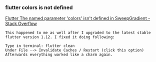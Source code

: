 ###  flutter colors is not defined


[Flutter The named parameter 'colors' isn't defined in SweepGradient - Stack Overflow](https://stackoverflow.com/questions/63863187/flutter-the-named-parameter-colors-isnt-defined-in-sweepgradient "Flutter The named parameter 'colors' isn't defined in SweepGradient - Stack Overflow")


 

```
This happened to me as well after I upgraded to the latest stable flutter version 1.12. I fixed it doing following:

Type in terminal: flutter clean
Under File --> Invalidate Caches / Restart (click this option)
Afterwards everything worked like a charm again.
```
